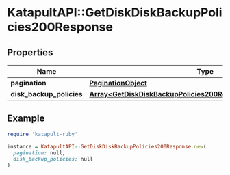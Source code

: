 # KatapultAPI::GetDiskDiskBackupPolicies200Response

## Properties

| Name | Type | Description | Notes |
| ---- | ---- | ----------- | ----- |
| **pagination** | [**PaginationObject**](PaginationObject.md) |  |  |
| **disk_backup_policies** | [**Array&lt;GetDiskDiskBackupPolicies200ResponseDiskBackupPolicies&gt;**](GetDiskDiskBackupPolicies200ResponseDiskBackupPolicies.md) |  |  |

## Example

```ruby
require 'katapult-ruby'

instance = KatapultAPI::GetDiskDiskBackupPolicies200Response.new(
  pagination: null,
  disk_backup_policies: null
)
```

